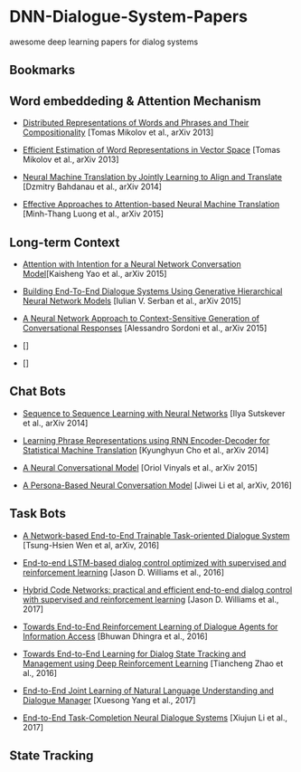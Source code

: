 # DNN-Dialogue-System-Papers
awesome deep learning papers for dialog systems
## Bookmarks

## Word embeddeding & Attention Mechanism
- [Distributed Representations of Words and Phrases and Their Compositionality](https://arxiv.org/abs/1310.4546) [Tomas Mikolov et al., arXiv 2013]
- [Efficient Estimation of Word Representations in Vector Space](https://arxiv.org/abs/1301.3781) [Tomas Mikolov et al., arXiv 2013]

- [Neural Machine Translation by Jointly Learning to Align and Translate](https://arxiv.org/abs/1409.0473) [Dzmitry Bahdanau et al., arXiv 2014]

- [Effective Approaches to Attention-based Neural Machine Translation](https://arxiv.org/abs/1508.04025) [Minh-Thang Luong et al., arXiv 2015]

## Long-term Context
- [Attention with Intention for a Neural Network Conversation Model](https://arxiv.org/abs/1510.08565)[Kaisheng Yao et al., arXiv 2015]

- [Building End-To-End Dialogue Systems Using Generative Hierarchical Neural Network Models](https://arxiv.org/abs/1507.04808) [Iulian V. Serban et al., arXiv 2015]

- [A Neural Network Approach to Context-Sensitive Generation of Conversational Responses](https://arxiv.org/abs/1506.06714) [Alessandro Sordoni et al., arXiv 2015]

- []()[]

- []()[]

## Chat Bots
- [Sequence to Sequence Learning with Neural Networks](https://arxiv.org/abs/1409.3215) [Ilya Sutskever et al., arXiv 2014]

- [Learning Phrase Representations using RNN Encoder-Decoder for Statistical Machine Translation](https://arxiv.org/abs/1406.1078)  [Kyunghyun Cho et al., arXiv 2014]

- [A Neural Conversational Model](https://arxiv.org/abs/1506.05869) [Oriol Vinyals et al., arXiv 2015]

- [A Persona-Based Neural Conversation Model](https://arxiv.org/abs/1603.06155) [Jiwei Li et al, arXiv, 2016]


## Task Bots
- [A Network-based End-to-End Trainable Task-oriented Dialogue System](https://arxiv.org/abs/1604.04562) [Tsung-Hsien Wen et al, arXiv, 2016]

- [End-to-end LSTM-based dialog control optimized with supervised and reinforcement learning](https://arxiv.org/abs/1606.01269) [Jason D. Williams et al., 2016]


- [Hybrid Code Networks: practical and efficient end-to-end dialog control with supervised and reinforcement learning](https://arxiv.org/abs/1702.03274) [Jason D. Williams et al., 2017]

- [Towards End-to-End Reinforcement Learning of Dialogue Agents for Information Access](https://arxiv.org/abs/1609.00777) [Bhuwan Dhingra et al., 2016]

- [Towards End-to-End Learning for Dialog State Tracking and Management using Deep Reinforcement Learning](https://arxiv.org/abs/1606.02560) [Tiancheng Zhao et al., 2016]

- [End-to-End Joint Learning of Natural Language Understanding and Dialogue Manager](https://arxiv.org/abs/1612.00913) [Xuesong Yang et al., 2017]

- [End-to-End Task-Completion Neural Dialogue Systems](https://arxiv.org/abs/1703.01008) [Xiujun Li et al., 2017]

## State Tracking

